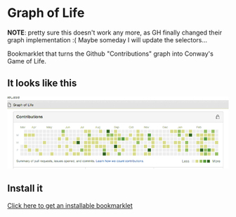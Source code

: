 # Graph of Life

**NOTE**: pretty sure this doesn't work any more, as GH finally changed their graph implementation :( Maybe someday I will update the selectors...

Bookmarklet that turns the Github "Contributions" graph into Conway's Game of Life.

## It looks like this
![demo gif](gif_of_life.gif)

## Install it
[Click here to get an installable bookmarklet](http://caseybrant.com/graph_of_life)
